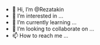 - 👋 Hi, I’m @Rezatakin
- 👀 I’m interested in ...
- 🌱 I’m currently learning ...
- 💞️ I’m looking to collaborate on ...
- 📫 How to reach me ...

<!---
Rezatakin/Rezatakin is a ✨ special ✨ repository because its `README.md` (this file) appears on your GitHub profile.
You can click the Preview link to take a look at your changes.
--->
